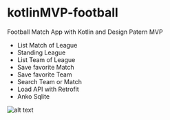 # kotlinMVP-football
Football Match App with Kotlin and Design Patern MVP

- List Match of League
- Standing League
- List Team of League
- Save favorite Match
- Save favorite Team
- Search Team or Match
- Load API with Retrofit
- Anko Sqlite

![alt text](https://ibb.co/m9MwQ7R)
